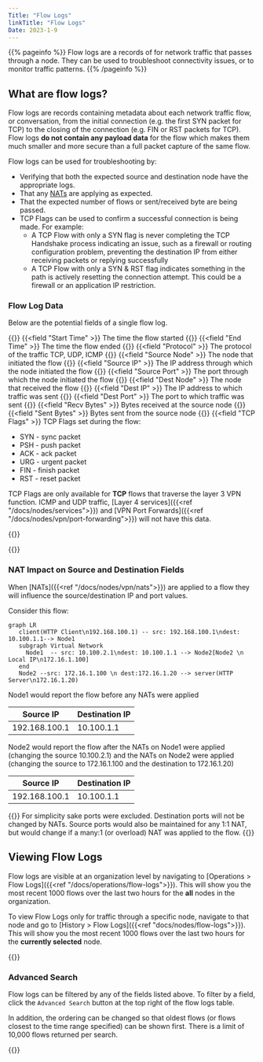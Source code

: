 ```yaml
---
Title: "Flow Logs" 
linkTitle: "Flow Logs"
Date: 2023-1-9
---
```


{{% pageinfo %}}
Flow logs are a records of for network traffic that passes through a node. They can be used to troubleshoot connectivity issues, or to monitor traffic patterns. 
{{% /pageinfo %}}

## What are flow logs?
Flow logs are records containing metadata about each network traffic flow, or conversation, from the initial connection (e.g. the first SYN packet for TCP) to the closing of the connection (e.g. FIN or RST packets for TCP). Flow logs **do not contain any payload data** for the flow which makes them much smaller and more secure than a full packet capture of the same flow.

Flow logs can be used for troubleshooting by:
 - Verifying that both the expected source and destination node have the appropriate logs.
 - That any [NATs](#nat-impact-on-source-and-destination-fields) are applying as expected.
 - That the expected number of flows or sent/received byte are being passed. 
 - TCP Flags can be used to confirm a successful connection is being made. For example:
   - A TCP Flow with only a SYN flag is never completing the TCP Handshake process indicating an issue, such as a firewall or routing configuration problem, preventing the destination IP from either receiving packets or replying successfully
   - A TCP Flow with only a SYN & RST flag indicates something in the path is actively resetting the connection attempt. This could be a firewall or an application IP restriction.

### Flow Log Data
Below are the potential fields of a single flow log.

{{<fields>}}
{{<field "Start Time" >}}
The time the flow started
{{</field >}}
{{<field "End Time" >}}
The time the flow ended
{{</field >}}
{{<field "Protocol" >}}
The protocol of the traffic TCP, UDP, ICMP
{{</field >}}
{{<field "Source Node" >}}
The node that initiated the flow
{{</field >}}
{{<field "Source IP" >}}
The IP address through which the node initiated the flow
{{</field >}}
{{<field "Source Port" >}}
The port through which the node initiated the flow
{{</field >}}
{{<field "Dest Node" >}}
The node that received the flow
{{</field >}}
{{<field "Dest IP" >}}
The IP address to which traffic was sent
{{</field >}}
{{<field "Dest Port" >}}
The port to which traffic was sent
{{</field >}}
{{<field "Recv Bytes" >}}
Bytes received at the source node
{{</field >}}
{{<field "Sent Bytes" >}}
Bytes sent from the source node
{{</field >}}
{{<field "TCP Flags" >}}
TCP Flags set during the flow:

- SYN - sync packet
- PSH - push packet
- ACK - ack packet
- URG - urgent packet
- FIN - finish packet
- RST - reset packet


TCP Flags are only available for **TCP** flows that traverse the layer 3 VPN function. ICMP and UDP traffic, [Layer 4 services]({{<ref "/docs/nodes/services">}}) and [VPN Port Forwards]({{<ref "/docs/nodes/vpn/port-forwarding">}}) will not have this data.

{{</field >}}

{{</fields>}}

### NAT Impact on Source and Destination Fields
When [NATs]({{<ref "/docs/nodes/vpn/nats">}}) are applied to a flow they will influence the source/destination IP and port values.  

Consider this flow:
```mermaid
graph LR
   client(HTTP Client\n192.168.100.1) -- src: 192.168.100.1\ndest: 10.100.1.1--> Node1
   subgraph Virtual Network
     Node1  -- src: 10.100.2.1\ndest: 10.100.1.1 --> Node2[Node2 \n Local IP\n172.16.1.100] 
   end
   Node2 --src: 172.16.1.100 \n dest:172.16.1.20 --> server(HTTP Server\n172.16.1.20)
```

Node1 would report the flow before any NATs were applied


| Source IP | Destination IP |
|-----------|----------------|
| 192.168.100.1 | 10.100.1.1 |


Node2 would report the flow after the NATs on Node1 were applied (changing the source 10.100.2.1) and the NATs on Node2 were applied (changing the source to 172.16.1.100 and the destination to 172.16.1.20)

| Source IP | Destination IP |
|-----------|----------------|
| 192.168.100.1 | 10.100.1.1 | 

{{<alert color="info" title="Note:">}} For simplicity sake ports were excluded. Destination ports will not be changed by NATs.  Source ports would also be maintained for any 1:1 NAT, but would change if a many:1 (or overload) NAT was applied to the flow. {{</alert>}}

## Viewing Flow Logs
Flow logs are visible at an organization level by navigating to [Operations > Flow Logs]({{<ref "/docs/operations/flow-logs">}}). This will show you the most recent 1000 flows over the last two hours for the **all** nodes in the organization.

To view Flow Logs only for traffic through a specific node, navigate to that node and go to [History > Flow Logs]({{<ref "docs/nodes/flow-logs">}}). This will show you the most recent 1000 flows over the last two hours for the **currently selected** node.

{{<tgimg src="flow-logs-node.png" caption="Example flow log table for a node" width="80%" alt="table showing flow log entries for a node">}}

### Advanced Search

Flow logs can be filtered by any of the fields listed above. To filter by a field, click the `Advanced Search` button at the top right of the flow logs table.

In addition, the ordering can be changed so that oldest flows (or flows closest to the time range specified) can be shown first. There is a limit of 10,000 flows returned per search.

{{<tgimg src="advanced-search.png" width="80%" caption="Advanced Search dialog" alt="Dialog showing the various search filter parameters available in advanced search.">}}